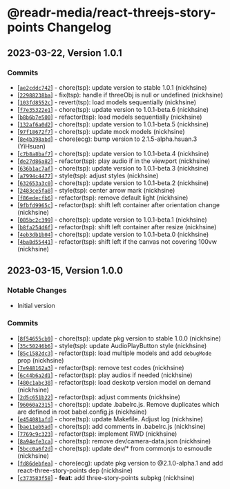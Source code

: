 # @readr-media/react-threejs-story-points Changelog

## 2023-03-22, Version 1.0.1
### Commits
* \[[`ae2cddc742`](https://github.com/readr-media/react/commit/ae2cddc742)] - chore(tsp): update version to stable 1.0.1 (nickhsine)
* \[[`22988238ba`](https://github.com/readr-media/react/commit/22988238ba)] - fix(tsp): handle if threeObj is null or undefined (nickhsine)
* \[[`103fd8552c`](https://github.com/readr-media/react/commit/103fd8552c)] - revert(tsp): load models sequentially (nickhsine)
* \[[`f7e35322e1`](https://github.com/readr-media/react/commit/f7e35322e1)] - chore(tsp): update version to 1.0.1-beta.6 (nickhsine)
* \[[`b8b6b7e500`](https://github.com/readr-media/react/commit/b8b6b7e500)] - refactor(tsp): load models sequentially (nickhsine)
* \[[`132af6a0d2`](https://github.com/readr-media/react/commit/132af6a0d2)] - chore(tsp): update version to 1.0.1-beta.5 (nickhsine)
* \[[`97f18672f7`](https://github.com/readr-media/react/commit/97f18672f7)] - chore(tsp): update mock models (nickhsine)
* \[[`8e4b398abd`](https://github.com/readr-media/react/commit/8e4b398abd)] - chore(ecg): bump version to 2.1.5-alpha.hsuan.3 (YiHsuan)
* \[[`c7b8a8baf7`](https://github.com/readr-media/react/commit/c7b8a8baf7)] - chore(tsp): update version to 1.0.1-beta.4 (nickhsine)
* \[[`de27d86a82`](https://github.com/readr-media/react/commit/de27d86a82)] - refactor(tsp): play audio if in the viewport (nickhsine)
* \[[`636b1ac7af`](https://github.com/readr-media/react/commit/636b1ac7af)] - chore(tsp): update version to 1.0.1-beta.3 (nickhsine)
* \[[`a7994c4477`](https://github.com/readr-media/react/commit/a7994c4477)] - style(tsp): adjust styles (nickhsine)
* \[[`632653a3c0`](https://github.com/readr-media/react/commit/632653a3c0)] - chore(tsp): update version to 1.0.1-beta.2 (nickhsine)
* \[[`2483ce5fa8`](https://github.com/readr-media/react/commit/2483ce5fa8)] - style(tsp): center arrow mark (nickhsine)
* \[[`f86edecfb6`](https://github.com/readr-media/react/commit/f86edecfb6)] - refactor(tsp): remove default light (nickhsine)
* \[[`9fbfd9965c`](https://github.com/readr-media/react/commit/9fbfd9965c)] - refactor(tsp): shift left container after orientation change (nickhsine)
* \[[`085bc2c399`](https://github.com/readr-media/react/commit/085bc2c399)] - chore(tsp): update version to 1.0.1-beta.1 (nickhsine)
* \[[`b8fa254d6f`](https://github.com/readr-media/react/commit/b8fa254d6f)] - refactor(tsp): shift left container after resize (nickhsine)
* \[[`4eb3db1b04`](https://github.com/readr-media/react/commit/4eb3db1b04)] - chore(tsp): update version to 1.0.1-beta.0 (nickhsine)
* \[[`4ba8d55441`](https://github.com/readr-media/react/commit/4ba8d55441)] - refactor(tsp): shift left if the canvas not covering 100vw (nickhsine)

## 2023-03-15, Version 1.0.0
### Notable Changes
- Initial version

### Commits
* \[[`8f54655cb9`](https://github.com/readr-media/react/commit/8f54655cb9)] - chore(tsp): update pkg version to stable 1.0.0 (nickhsine)
* \[[`35c50246b6`](https://github.com/readr-media/react/commit/35c50246b6)] - style(tsp): update AudioPlayButton style (nickhsine)
* \[[`85c1582dc3`](https://github.com/readr-media/react/commit/85c1582dc3)] - refactor(tsp): load multiple models and add `debugMode` prop (nickhsine)
* \[[`7e948162a3`](https://github.com/readr-media/react/commit/7e948162a3)] - refactor(tsp): remove test codes (nickhsine)
* \[[`6c44b6a2d1`](https://github.com/readr-media/react/commit/6c44b6a2d1)] - refactor(tsp): play audios if needed (nickhsine)
* \[[`480c1abc38`](https://github.com/readr-media/react/commit/480c1abc38)] - refactor(tsp): load deskotp version model on demand (nickhsine)
* \[[`2d5c651b22`](https://github.com/readr-media/react/commit/2d5c651b22)] - refactor(tsp): adjust comments (nickhsine)
* \[[`96060a2315`](https://github.com/readr-media/react/commit/96060a2315)] - chore(tsp): update .babelrc.js. Remove duplicates which are defined in root babel.config.js (nickhsine)
* \[[`e454081afd`](https://github.com/readr-media/react/commit/e454081afd)] - chore(tsp): update Makefile. Adjust log (nickhsine)
* \[[`bae11eb5ad`](https://github.com/readr-media/react/commit/bae11eb5ad)] - chore(tsp): add comments in .babelrc.js (nickhsine)
* \[[`7769c9c323`](https://github.com/readr-media/react/commit/7769c9c323)] - refactor(tsp): implement RWD (nickhsine)
* \[[`8a94efe3ca`](https://github.com/readr-media/react/commit/8a94efe3ca)] - chore(tsp): remove dev/camera-data.json (nickhsine)
* \[[`5bcc0a6f2d`](https://github.com/readr-media/react/commit/5bcc0a6f2d)] - chore(tsp): update dev/\* from commonjs to esmoudle (nickhsine)
* \[[`fd86debfea`](https://github.com/readr-media/react/commit/fd86debfea)] - chore(ecg): update pkg version to @2.1.0-alpha.1 and add react-three-story-points dep (nickhsine)
* \[[`c373583f58`](https://github.com/readr-media/react/commit/c373583f58)] - **feat**: add three-story-points subpkg (nickhsine)
